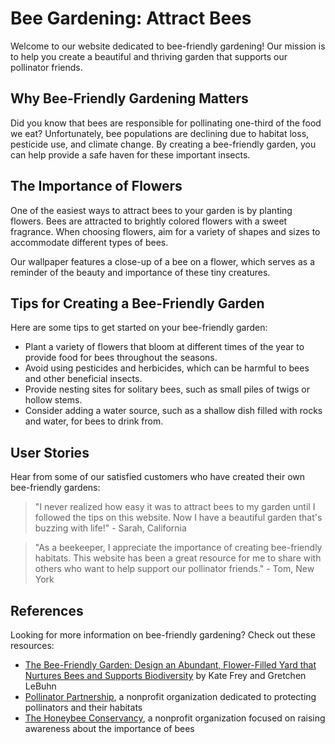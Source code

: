 <!--
Write me content for website with wallpaper which alt text is:

"A close-up of a bee on a flower"

The name/title of the page should not be 1:1 copy of the alt text but rather a real content of the website which is using this wallpaper.

- Use markdown format
- Start with the heading
- The content should look like a real website
- Include real sections like references, contact, user stories, etc. use things relevant to the page purpose.
- Feel free to use structure like headings, bullets, numbering, blockquotes, paragraphs, horizontal lines, etc.
- You can use formatting like bold or _italic_
- You can include UTF-8 emojis
- Links should be only #hash anchors (and you can refer to the document itself)
- Do not include images
-->

<!--font:Montserrat-->

# Bee Gardening: Attract Bees

Welcome to our website dedicated to bee-friendly gardening! Our mission is to help you create a beautiful and thriving garden that supports our pollinator friends.

## Why Bee-Friendly Gardening Matters

Did you know that bees are responsible for pollinating one-third of the food we eat? Unfortunately, bee populations are declining due to habitat loss, pesticide use, and climate change. By creating a bee-friendly garden, you can help provide a safe haven for these important insects.

## The Importance of Flowers

One of the easiest ways to attract bees to your garden is by planting flowers. Bees are attracted to brightly colored flowers with a sweet fragrance. When choosing flowers, aim for a variety of shapes and sizes to accommodate different types of bees.

Our wallpaper features a close-up of a bee on a flower, which serves as a reminder of the beauty and importance of these tiny creatures.

## Tips for Creating a Bee-Friendly Garden

Here are some tips to get started on your bee-friendly garden:

-   Plant a variety of flowers that bloom at different times of the year to provide food for bees throughout the seasons.
-   Avoid using pesticides and herbicides, which can be harmful to bees and other beneficial insects.
-   Provide nesting sites for solitary bees, such as small piles of twigs or hollow stems.
-   Consider adding a water source, such as a shallow dish filled with rocks and water, for bees to drink from.

## User Stories

Hear from some of our satisfied customers who have created their own bee-friendly gardens:

> "I never realized how easy it was to attract bees to my garden until I followed the tips on this website. Now I have a beautiful garden that's buzzing with life!" - Sarah, California

> "As a beekeeper, I appreciate the importance of creating bee-friendly habitats. This website has been a great resource for me to share with others who want to help support our pollinator friends." - Tom, New York

## References

Looking for more information on bee-friendly gardening? Check out these resources:

-   [The Bee-Friendly Garden: Design an Abundant, Flower-Filled Yard that Nurtures Bees and Supports Biodiversity](#) by Kate Frey and Gretchen LeBuhn
-   [Pollinator Partnership](#), a nonprofit organization dedicated to protecting pollinators and their habitats
-   [The Honeybee Conservancy](#), a nonprofit organization focused on raising awareness about the importance of bees
